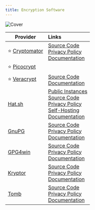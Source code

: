 ```yaml
---
title: Encryption Software
---
```


![Cover](/assets/covers/encryption-software.png)

| Provider | Links |
| --- | :-- |
| :star: [Cryptomator](https://cryptomator.org/) | [Source Code](https://github.com/cryptomator)<br/>[Privacy Policy](https://cryptomator.org/privacy)<br/>[Documentation](https://docs.cryptomator.org/en/latest/)
| :star: [Picocrypt](https://github.com/Picocrypt/Picocrypt) | |
| :star: [Veracrypt](https://veracrypt.fr/) | [Source Code](https://veracrypt.fr/code)<br/>[Documentation](https://veracrypt.fr/en/Documentation.html) |
| [Hat.sh](https://hat.sh) | [Public Instances](https://github.com/sh-dv/hat.sh?tab=readme-ov-file#official-running-instances-of-the-app)<br/>[Source Code](https://github.com/sh-dv/hat.sh)<br/>[Privacy Policy](https://github.com/sh-dv/hat.sh?tab=readme-ov-file#privacy)<br/>[Self-Hosting](https://hat.sh/about/#installation)<br/>[Documentation](https://hat.sh/about/) |
| [GnuPG](https://gnupg.org/) | [Source Code](https://git.gnupg.org/cgi-bin/gitweb.cgi?p=gnupg-doc.git;a=summary)<br/>[Privacy Policy](https://gnupg.org/privacy-policy.html)<br/>[Documentation](https://gnupg.org/documentation/index.html) |
| [GPG4win](https://gpg4win.org/) | [Source Code](https://git.gnupg.org/cgi-bin/gitweb.cgi?p=gpg4win.git;a=summary)<br/>[Privacy Policy](https://gpg4win.org/privacy-policy.html)<br/>[Documentation](https://gpg4win.org/documentation.html) |
| [Kryptor](https://kryptor.co.uk/) | [Source Code](https://github.com/samuel-lucas6/Kryptor)<br/>[Privacy Policy](https://kryptor.co.uk/features#privacy)<br/>[Documentation](https://www.kryptor.co.uk/tutorial) |
| [Tomb](https://dyne.org/software/tomb) | [Source Code](https://github.com/dyne/Tomb)<br/>[Privacy Policy](https://dyne.org/tomb/cookies/)<br/>[Documentation](https://dyne.org/docs/tomb/) |
